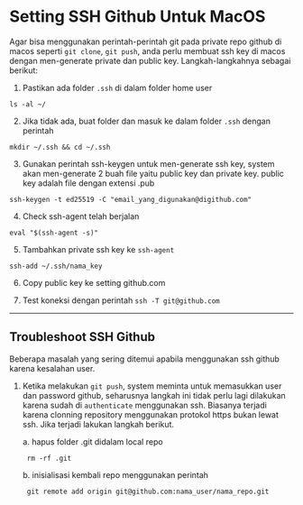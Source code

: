 # Setting SSH Github Untuk MacOS

Agar bisa menggunakan perintah-perintah git pada private repo github di macos seperti ``git clone``, ``git push``, anda perlu membuat ssh key di macos dengan men-generate private dan public key. Langkah-langkahnya sebagai berikut:

1. Pastikan ada folder `.ssh` di dalam folder home user
```
ls -al ~/
```

2. Jika tidak ada, buat folder dan masuk ke dalam folder `.ssh` dengan perintah
```
mkdir ~/.ssh && cd ~/.ssh
```

3. Gunakan perintah ssh-keygen untuk men-generate ssh key, system akan men-generate 2 buah file yaitu public key dan private key. public key adalah file dengan extensi .pub
```
ssh-keygen -t ed25519 -C "email_yang_digunakan@digithub.com"
```

4. Check ssh-agent telah berjalan
```
eval "$(ssh-agent -s)"
```

5. Tambahkan private ssh key ke `ssh-agent`
```
ssh-add ~/.ssh/nama_key
```

6. Copy public key ke setting github.com

7. Test koneksi dengan perintah `ssh -T git@github.com`

---

## Troubleshoot SSH Github

Beberapa masalah yang sering ditemui apabila menggunakan ssh github karena kesalahan user.

1. Ketika melakukan ```git push```, system meminta untuk memasukkan user dan password github, seharusnya langkah ini tidak perlu lagi dilakukan karena sudah di ```authenticate``` menggunakan ssh. Biasanya terjadi karena clonning repository menggunakan protokol https bukan lewat ssh. Jika terjadi lakukan langkah berikut.

    a. hapus folder .git didalam local repo

        
        rm -rf .git
        
        
    b. inisialisasi kembali repo menggunakan perintah 

        
        git remote add origin git@github.com:nama_user/nama_repo.git
        
        